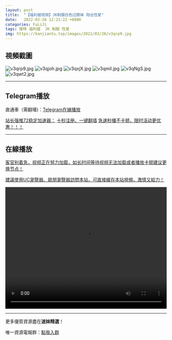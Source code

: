 ```yaml
---
layout: post
title:  "【福利姬视频】JK制服白色过膝袜 阳台性爱"
date:   2022-03-26 12:21:22 +0800
categories: FuLiJi
tags: 推特 福利姬  JK 制服 性爱
img: https://kanjiantu.top/images/2022/03/26/v3qrp9.jpg
---
```



## 視頻截圖

![v3qrp9.jpg](https://kanjiantu.top/images/2022/03/26/v3qrp9.jpg)
![v3qjoh.jpg](https://kanjiantu.top/images/2022/03/26/v3qjoh.jpg)
![v3qxjX.jpg](https://kanjiantu.top/images/2022/03/26/v3qxjX.jpg)
![v3qmiI.jpg](https://kanjiantu.top/images/2022/03/26/v3qmiI.jpg)
![v3qNgS.jpg](https://kanjiantu.top/images/2022/03/26/v3qNgS.jpg)
![v3qwt2.jpg](https://kanjiantu.top/images/2022/03/26/v3qwt2.jpg)

* * *
## Telegram播放

直通車（需翻墻)：[Telegram在線播放](https://t.me/mimeijingxuan/284)

<u>站长强推72稳定加速器：</u> [十秒注册、一键翻墙](https://www.mimei.blog/skip/vpn.html)
<u>急速秒播不卡顿，限时活动更优惠！！！</u>
* * *
## 在線播放
<u>客官别着急，视频正在努力加载，如长时间等待视频无法加载或者播放卡顿建议更换节点！</u>

<u>建議使用UC瀏覽器、歐朋瀏覽器訪問本站，可直接緩存本站視頻，激情又給力！</u>
<center><video src="https://cdn.publer.io/uploads/videos/623ec135db27975e38c8a425/e0a7e975f44bd724fc164d3350eb63fb.mp4" width="100%" height="380px" controls="controls"></video></center>


* * *
更多優質資源盡在**迷妹精選**！

唯一資源電報群：[點我入群](https://t.me/mimeijingxuan)


